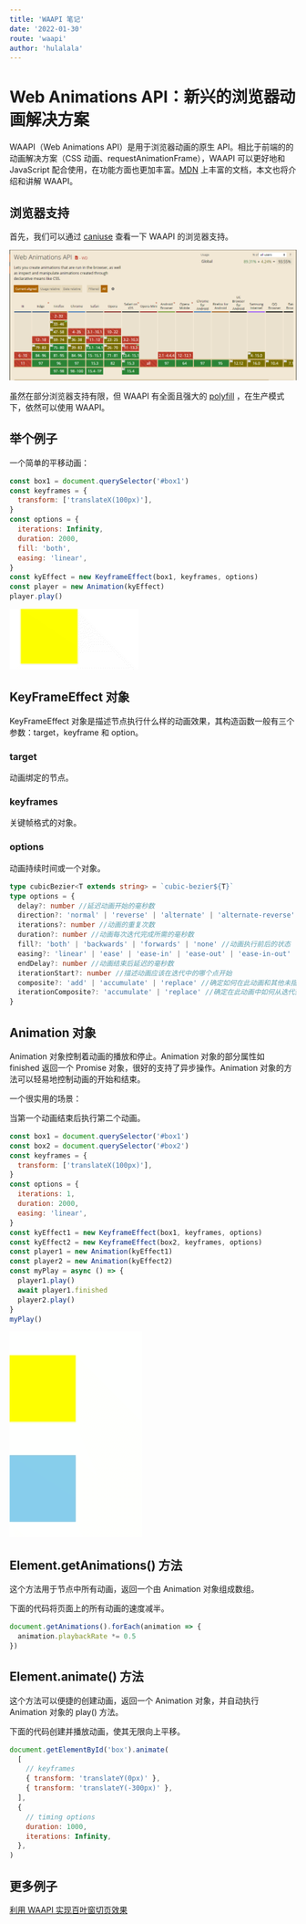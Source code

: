 ```yaml
---
title: 'WAAPI 笔记'
date: '2022-01-30'
route: 'waapi'
author: 'hulalala'
---
```


# Web Animations API：新兴的浏览器动画解决方案

WAAPI（Web Animations API）是用于浏览器动画的原生 API。相比于前端的的动画解决方案（CSS 动画、requestAnimationFrame），WAAPI 可以更好地和 JavaScript 配合使用，在功能方面也更加丰富。[MDN](https://developer.mozilla.org/en-US/docs/Web/API/Web_Animations_API) 上丰富的文档，本文也将介绍和讲解 WAAPI。

## 浏览器支持

首先，我们可以通过 [caniuse](https://caniuse.com/) 查看一下 WAAPI 的浏览器支持。

![浏览器支持](../static/images/waapi_1.png)

虽然在部分浏览器支持有限，但 WAAPI 有全面且强大的 [polyfill](https://github.com/web-animations/web-animations-js) ，在生产模式下，依然可以使用 WAAPI。

## 举个例子

一个简单的平移动画：

```javascript
const box1 = document.querySelector('#box1')
const keyframes = {
  transform: ['translateX(100px)'],
}
const options = {
  iterations: Infinity,
  duration: 2000,
  fill: 'both',
  easing: 'linear',
}
const kyEffect = new KeyframeEffect(box1, keyframes, options)
const player = new Animation(kyEffect)
player.play()
```

![例子1](../static/images/waapi_2.gif)

## KeyFrameEffect 对象

KeyFrameEffect 对象是描述节点执行什么样的动画效果，其构造函数一般有三个参数：target，keyframe 和 option。

### target

动画绑定的节点。

### keyframes

关键帧格式的对象。

### options

动画持续时间或一个对象。

```typescript
type cubicBezier<T extends string> = `cubic-bezier${T}`
type options = {
  delay?: number //延迟动画开始的毫秒数
  direction?: 'normal' | 'reverse' | 'alternate' | 'alternate-reverse' //动画执行的方向
  iterations?: number //动画的重复次数
  duration?: number //动画每次迭代完成所需的毫秒数
  fill?: 'both' | 'backwards' | 'forwards' | 'none' //动画执行前后的状态
  easing?: 'linear' | 'ease' | 'ease-in' | 'ease-out' | 'ease-in-out' | cubicBezier<string> //动画随时间变化的速率
  endDelay?: number //动画结束后延迟的毫秒数
  iterationStart?: number //描述动画应该在迭代中的哪个点开始
  composite?: 'add' | 'accumulate' | 'replace' //确定如何在此动画和其他未指定其特定复合操作的单独动画之间组合值
  iterationComposite?: 'accumulate' | 'replace' //确定在此动画中如何从迭代到迭代构建值。
}
```

## Animation 对象

Animation 对象控制着动画的播放和停止。Animation 对象的部分属性如 finished 返回一个 Promise 对象，很好的支持了异步操作。Animation 对象的方法可以轻易地控制动画的开始和结束。

一个很实用的场景：

当第一个动画结束后执行第二个动画。

```javascript
const box1 = document.querySelector('#box1')
const box2 = document.querySelector('#box2')
const keyframes = {
  transform: ['translateX(100px)'],
}
const options = {
  iterations: 1,
  duration: 2000,
  easing: 'linear',
}
const kyEffect1 = new KeyframeEffect(box1, keyframes, options)
const kyEffect2 = new KeyframeEffect(box2, keyframes, options)
const player1 = new Animation(kyEffect1)
const player2 = new Animation(kyEffect2)
const myPlay = async () => {
  player1.play()
  await player1.finished
  player2.play()
}
myPlay()
```

![例子2](../static/images/waapi_3.gif)

## Element.getAnimations() 方法

这个方法用于节点中所有动画，返回一个由 Animation 对象组成数组。

下面的代码将页面上的所有动画的速度减半。

```javascript
document.getAnimations().forEach(animation => {
  animation.playbackRate *= 0.5
})
```

## Element.animate() 方法

这个方法可以便捷的创建动画，返回一个 Animation 对象，并自动执行 Animation 对象的 play() 方法。

下面的代码创建并播放动画，使其无限向上平移。

```javascript
document.getElementById('box').animate(
  [
    // keyframes
    { transform: 'translateY(0px)' },
    { transform: 'translateY(-300px)' },
  ],
  {
    // timing options
    duration: 1000,
    iterations: Infinity,
  },
)
```

## 更多例子

[利用 WAAPI 实现百叶窗切页效果](https://hulalala.vercel.app/shutter)
